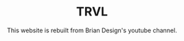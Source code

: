 <div align="center">

# TRVL

<p align="center">This website is rebuilt from Brian Design's youtube channel.</p>

</div>